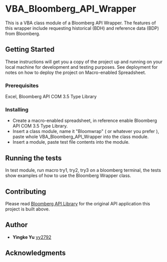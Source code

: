 # VBA_Bloomberg_API_Wrapper

This is a VBA class module of a Bloomberg API Wrapper. The features of this wrapper include requesting historical (BDH) and reference data (BDP) from Bloomberg. 

## Getting Started

These instructions will get you a copy of the project up and running on your local machine for development and testing purposes. See deployment for notes on how to deploy the project on Macro-enabled Spreadsheet.

### Prerequisites

Excel, Bloomberg API COM 3.5 Type Library

### Installing

* Create a macro-enabled spreadsheet, in reference enable Bloomberg API COM 3.5 Type Library.
* Insert a class module, name it "Bloomwrap" ( or whatever you prefer ), paste whole VBA_Bloomberg_API_Wrapper into the class module.
* Insert a module, paste test file contents into the module.

## Running the tests

In test module, run macro try1, try2, try3 on a bloomberg terminal, the tests show examples of how to use the Bloomberg Wrapper class.

## Contributing

Please read [Bloomberg API Library](https://www.bloomberg.com/professional/support/api-library/) for the original API application this project is built above.

## Author

* **Yingke Yu** [yy2792](https://github.com/yy2792)

## Acknowledgments


